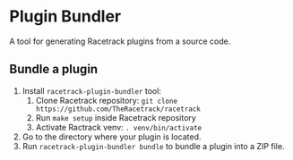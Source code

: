 # Plugin Bundler
A tool for generating Racetrack plugins from a source code.

## Bundle a plugin

1. Install `racetrack-plugin-bundler` tool:
    1. Clone Racetrack repository: `git clone https://github.com/TheRacetrack/racetrack`
    2. Run `make setup` inside Racetrack repository
    3. Activate Ractrack venv: `. venv/bin/activate`
2. Go to the directory where your plugin is located.
3. Run `racetrack-plugin-bundler bundle` to bundle a plugin into a ZIP file.
